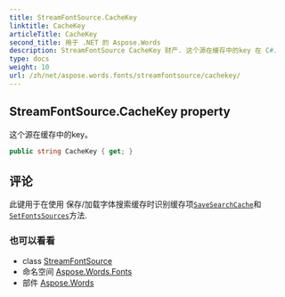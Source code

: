 ```yaml
---
title: StreamFontSource.CacheKey
linktitle: CacheKey
articleTitle: CacheKey
second_title: 用于 .NET 的 Aspose.Words
description: StreamFontSource CacheKey 财产. 这个源在缓存中的key 在 C#.
type: docs
weight: 10
url: /zh/net/aspose.words.fonts/streamfontsource/cachekey/
---
```

## StreamFontSource.CacheKey property

这个源在缓存中的key。

```csharp
public string CacheKey { get; }
```

## 评论

此键用于在使用 保存/加载字体搜索缓存时识别缓存项[`SaveSearchCache`](../../fontsettings/savesearchcache/)和[`SetFontsSources`](../../fontsettings/setfontssources/)方法.

### 也可以看看

* class [StreamFontSource](../)
* 命名空间 [Aspose.Words.Fonts](../../../aspose.words.fonts/)
* 部件 [Aspose.Words](../../../)
